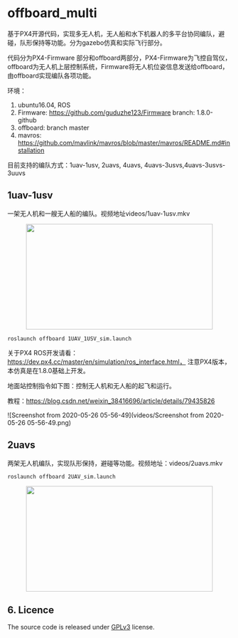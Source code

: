 # offboard_multi

基于PX4开源代码，实现多无人机，无人船和水下机器人的多平台协同编队，避碰，队形保持等功能。分为gazebo仿真和实际飞行部分。

代码分为PX4-Firmware 部分和offboard两部分，PX4-Firmware为飞控自驾仪，offboard为无人机上层控制系统，Firmware将无人机位姿信息发送给offboard，由offboard实现编队各项功能。

环境：

1. ubuntu16.04, ROS
2. Firmware: https://github.com/guduzhe123/Firmware branch: 1.8.0-github
3. offboard: branch master
4. mavros: https://github.com/mavlink/mavros/blob/master/mavros/README.md#installation

目前支持的编队方式：1uav-1usv, 2uavs, 4uavs, 4uavs-3usvs,4uavs-3usvs-3uuvs

## **1uav-1usv**

一架无人机和一艘无人船的编队。视频地址videos/1uav-1usv.mkv

<p align="center">
  <img src="videos/1uav-1usv.gif" width = "420" height = "237"/>
<!-- </p> -->


```
roslaunch offboard 1UAV_1USV_sim.launch 
```

关于PX4 ROS开发请看：https://dev.px4.cc/master/en/simulation/ros_interface.html， 注意PX4版本，本仿真是在1.8.0基础上开发。

地面站控制指令如下图：控制无人机和无人船的起飞和运行。

教程：https://blog.csdn.net/weixin_38416696/article/details/79435826

![Screenshot from 2020-05-26 05-56-49](videos/Screenshot from 2020-05-26 05-56-49.png)

## **2uavs**

两架无人机编队，实现队形保持，避碰等功能。视频地址：videos/2uavs.mkv

```
roslaunch offboard 2UAV_sim.launch 
```

<p align="center">
  <img src="videos/2uavs.gif" width = "420" height = "237"/>
<!-- </p> -->


## 6. Licence

The source code is released under [GPLv3](http://www.gnu.org/licenses/) license.